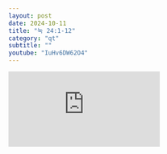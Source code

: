 ```yaml
---
layout: post
date: 2024-10-11
title: "눅 24:1-12"
category: "qt"
subtitle: ""
youtube: "IuHv6DW62O4"
---
```


<div class="youtube margin-large">
    <iframe src="https://www.youtube.com/embed/IuHv6DW62O4" title="YouTube video player" frameborder="0" allow="accelerometer; autoplay; clipboard-write; encrypted-media; gyroscope; picture-in-picture; web-share" allowfullscreen></iframe>
</div>

